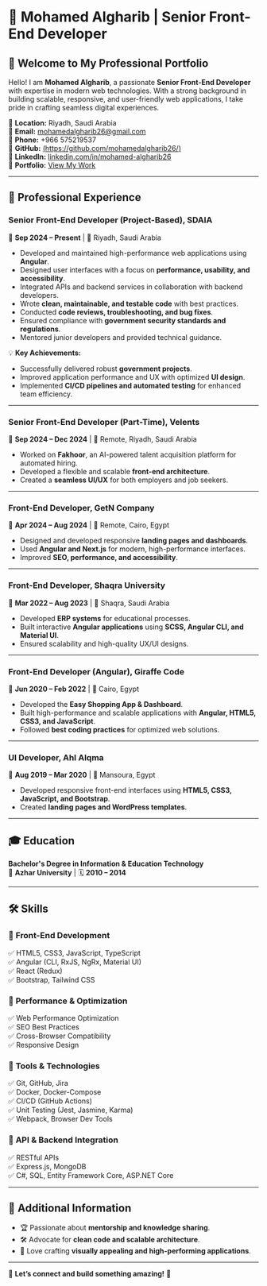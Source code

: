 # 🚀 Mohamed Algharib | Senior Front-End Developer

## 👋 Welcome to My Professional Portfolio

Hello! I am **Mohamed Algharib**, a passionate **Senior Front-End Developer** with expertise in  modern web technologies. With a strong background in building scalable, responsive, and user-friendly web applications, I take pride in crafting seamless digital experiences.

📍 **Location:** Riyadh, Saudi Arabia  
📧 **Email:** [mohamedalgharib26@gmail.com](mailto:mohamedalgharib26@gmail.com)  
📱 **Phone:** +966 575219537  
🔗 **GitHub:** [(https://github.com/mohamedalgharib26/)](https://github.com/mohamedalgharib26)  
🔗 **LinkedIn:** [linkedin.com/in/mohamed-algharib26](https://linkedin.com/in/mohamed-algharib26)  
🔗 **Portfolio:** [View My Work](https://www.mohamedalgharib.site/)  

---

## 💼 Professional Experience

### **Senior Front-End Developer (Project-Based), SDAIA**
📅 **Sep 2024 – Present** | 📍 Riyadh, Saudi Arabia

- Developed and maintained high-performance web applications using **Angular**.
- Designed user interfaces with a focus on **performance, usability, and accessibility**.
- Integrated APIs and backend services in collaboration with backend developers.
- Wrote **clean, maintainable, and testable code** with best practices.
- Conducted **code reviews, troubleshooting, and bug fixes**.
- Ensured compliance with **government security standards and regulations**.
- Mentored junior developers and provided technical guidance.

💡 **Key Achievements:**
- Successfully delivered robust **government projects**.
- Improved application performance and UX with optimized **UI design**.
- Implemented **CI/CD pipelines and automated testing** for enhanced team efficiency.

---

### **Senior Front-End Developer (Part-Time), Velents**
📅 **Sep 2024 – Dec 2024** | 📍 Remote, Riyadh, Saudi Arabia

- Worked on **Fakhoor**, an AI-powered talent acquisition platform for automated hiring.
- Developed a flexible and scalable **front-end architecture**.
- Created a **seamless UI/UX** for both employers and job seekers.

---

### **Front-End Developer, GetN Company**
📅 **Apr 2024 – Aug 2024** | 📍 Remote, Cairo, Egypt

- Designed and developed responsive **landing pages and dashboards**.
- Used **Angular and Next.js** for modern, high-performance interfaces.
- Improved **SEO, performance, and accessibility**.

---

### **Front-End Developer, Shaqra University**
📅 **Mar 2022 – Aug 2023** | 📍 Shaqra, Saudi Arabia

- Developed **ERP systems** for educational processes.
- Built interactive **Angular applications** using **SCSS, Angular CLI, and Material UI**.
- Ensured scalability and high-quality UX/UI designs.

---

### **Front-End Developer (Angular), Giraffe Code**
📅 **Jun 2020 – Feb 2022** | 📍 Cairo, Egypt

- Developed the **Easy Shopping App & Dashboard**.
- Built high-performance and scalable applications with **Angular, HTML5, CSS3, and JavaScript**.
- Followed **best coding practices** for optimized web solutions.

---

### **UI Developer, Ahl Alqma**
📅 **Aug 2019 – Mar 2020** | 📍 Mansoura, Egypt

- Developed responsive front-end interfaces using **HTML5, CSS3, JavaScript, and Bootstrap**.
- Created **landing pages and WordPress templates**.

---

## 🎓 Education

**Bachelor's Degree in Information & Education Technology**  
📍 **Azhar University** | 🗓️ **2010 – 2014**

---

## 🛠️ Skills

### 🔹 **Front-End Development**
✅ HTML5, CSS3, JavaScript, TypeScript  
✅ Angular (CLI, RxJS, NgRx, Material UI)  
✅ React (Redux)  
✅ Bootstrap, Tailwind CSS  

### 🔹 **Performance & Optimization**
✅ Web Performance Optimization  
✅ SEO Best Practices  
✅ Cross-Browser Compatibility  
✅ Responsive Design  

### 🔹 **Tools & Technologies**
✅ Git, GitHub, Jira  
✅ Docker, Docker-Compose  
✅ CI/CD (GitHub Actions)  
✅ Unit Testing (Jest, Jasmine, Karma)  
✅ Webpack, Browser Dev Tools  

### 🔹 **API & Backend Integration**
✅ RESTful APIs  
✅ Express.js, MongoDB  
✅ C#, SQL, Entity Framework Core, ASP.NET Core  

---

## 🌟 Additional Information

- 🏆 Passionate about **mentorship and knowledge sharing**.
- 🛠️ Advocate for **clean code and scalable architecture**.
- 🎨 Love crafting **visually appealing and high-performing applications**.

---

💬 **Let’s connect and build something amazing!** 🚀

